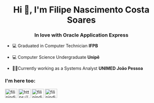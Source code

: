 <h1 align="center">Hi 👋, I'm Filipe Nascimento Costa Soares</h1>
<h3 align="center">In love with Oracle Application Express</h3>

- 💻 Graduated in Computer Technician **IFPB**

- 💻 Computer Science Undergraduate **Unipê**

- 👨‍💻Currently working as a Systems Analyst **UNIMED João Pessoa**

<h3 align="left">I'm here too:</h3>
<p align="left">
<a href="https://twitter.com/filipe_acht" target="blank"><img align="center" src="https://cdn.jsdelivr.net/npm/simple-icons@3.0.1/icons/twitter.svg" alt="filipindie" height="30" width="40" /></a>
<a href="https://www.linkedin.com/in/filipe-nascimento-costa-soares-602bb11b4/" target="blank"><img align="center" src="https://cdn.jsdelivr.net/npm/simple-icons@3.0.1/icons/linkedin.svg" alt="https://www.linkedin.com/in/filipe-nascimento-costa-soares-602bb11b4/" height="30" width="40" /></a>
<a href="https://instagram.com/filipe_acht" target="blank"><img align="center" src="https://cdn.jsdelivr.net/npm/simple-icons@3.0.1/icons/instagram.svg" alt="filipindie" height="30" width="40" /></a>
<a href="https://stackexchange.com/users/21429571/filipe-costa" target="blank"><img align="center" src="https://cdn.jsdelivr.net/npm/simple-icons@3.0.1/icons/stackoverflow.svg" alt="filipindie" height="30" width="40" /></a>
</p>

